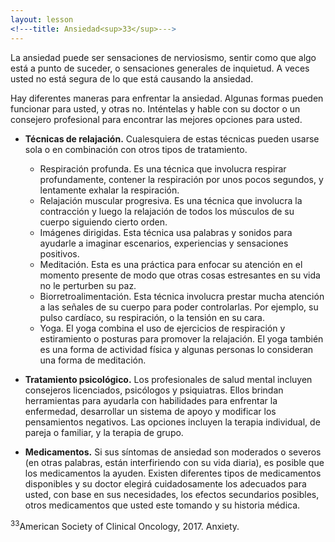 ```yaml
---
layout: lesson
<!---title: Ansiedad<sup>33</sup>--->
---
```


La ansiedad puede ser sensaciones de nerviosismo, sentir como que algo está a punto de suceder, o sensaciones generales de inquietud. A veces usted no está segura de lo que está causando la ansiedad. 

Hay diferentes maneras para enfrentar la ansiedad. Algunas formas pueden funcionar para usted, y otras no. Inténtelas y hable con su doctor o un consejero profesional para encontrar las mejores opciones para usted. 

* **Técnicas de relajación.** Cualesquiera de estas técnicas pueden usarse sola o en combinación con otros tipos de tratamiento.
    - Respiración profunda. Es una técnica que involucra respirar profundamente, contener la respiración por unos pocos segundos, y lentamente exhalar la respiración. 
    - Relajación muscular progresiva. Es una técnica que involucra la contracción y luego la relajación de todos los músculos de su cuerpo siguiendo cierto orden. 
    - Imágenes dirigidas. Esta técnica usa palabras y sonidos para ayudarle a imaginar escenarios, experiencias y sensaciones positivos. 
    - Meditación. Esta es una práctica para enfocar su atención en el momento presente de modo que otras cosas estresantes en su vida no le perturben su paz. 
    - Biorretroalimentación. Esta técnica involucra prestar mucha atención a las señales de su cuerpo para poder controlarlas. Por ejemplo, su pulso cardíaco, su respiración, o la tensión en su cara. 
    - Yoga. El yoga combina el uso de ejercicios de respiración y estiramiento o posturas para promover la relajación. El yoga también es una forma de actividad física y algunas personas lo consideran una forma de meditación.  

* **Tratamiento psicológico.** Los profesionales de salud mental incluyen consejeros licenciados, psicólogos y psiquiatras. Ellos brindan herramientas para ayudarla con habilidades para enfrentar la enfermedad, desarrollar un sistema de apoyo y modificar los pensamientos negativos. Las opciones incluyen la terapia individual, de pareja o familiar, y la terapia de grupo. 

* **Medicamentos.** Si sus síntomas de ansiedad son moderados o severos (en otras palabras, están interfiriendo con su vida diaria), es posible que los medicamentos la ayuden. Existen diferentes tipos de medicamentos disponibles y su doctor elegirá cuidadosamente los adecuados para usted, con base en sus necesidades, los efectos secundarios posibles, otros medicamentos que usted este tomando y su historia médica. 


<sup>33</sup>American Society of Clinical Oncology, 2017. Anxiety.
